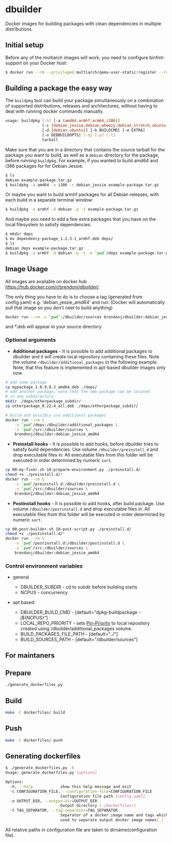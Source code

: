 # dbuilder
Docker images for building packages with clean dependencies in multiple distributions.

## Initial setup

Before any of the multiarch images will work, you need to configure binfmt-support on your Docker host:
```bash
$ docker run --rm --privileged multiarch/qemu-user-static:register --reset
```

## Building a package the easy way
The `buildpkg` tool can build your package simultaneously on a combination of supported distributions, releases and architectures, without having to deal with running docker commands manually.

```bash
usage: buildpkg [-h] [-a {amd64,armhf,arm64,i386}]
                [-c {debian_jessie,debian_wheezy,debian_stretch,ubuntu_xenial}]
                [-d {debian,ubuntu}] [-b BUILDCMD] [-e EXTRA]
                [-o DEBBUILDOPTS] [-q] [-p] [-t]
                tarball
```

Make sure that you are in a directory that contains the source tarball for the package you want to build, as well as a `debian` directory for the package, before running `buildpkg`. For example, if you wanted to build amd64 and i386 packages for for Debian Jessie:

```bash
$ ls
debian example-package.tar.gz
$ buildpkg -a amd64 -a i386 -c debian_jessie example-package.tar.gz
```

Or maybe you want to build armhf packages for all Debian releases, with each build in a separate terminal window:

```bash
$ buildpkg -a armhf -d debian -p -t example-package.tar.gz
```

And maybe you need to add a few extra packages that you have on the local filesystem to satisfy dependencies:

```bash
$ mkdir deps
$ mv dependency-package_1.2.3-1_armhf.deb deps/
$ ls
debian deps example-package.tar.gz
$ buildpkg -a armhf -d debian -p -t -e `pwd`/deps example-package.tar.gz
```


## Image Usage
All images are available on docker hub https://hub.docker.com/r/brendonj/dbuilder/.

The only thing you have to do is to choose a tag (generated from config.yaml) e.g. 'debian_jessie_amd64' and run:
(Docker will automatically pull that image so you don't neet to build anything)
```bash
docker run --rm -v `pwd`:/dbuilder/sources brendonj/dbuilder:debian_jessie_amd64
```
and *.deb will appear in your source directory

### Optional arguments
  - **Additional packages** - It is possible to add additional packages to dbuilder and it will create local repository containing these files. Note the volume `/dbuilder/additional_packages` in the following example. Note, that this feature is implemented in apt-based dbuilder images only now.

```bash
# add some package
cp mypackage_1.0.9.8.2_amd64.deb ./deps/
# add another package, note that the deb package can be located
# in any subdirectory
mkdir ./deps/otherpackage_subdir/
cp otherpackage_0.22.4_all.deb ./deps/otherpackage_subdir/

# build and possibly use additional packages
docker run --rm \
    -v `pwd`/deps:/dbuilder/additional_packages \
    -v `pwd`/src:/dbuilder/sources \
    brendonj/dbuilder:debian_jessie_amd64
```

  - **Preinstall hooks** - It is possible to add hooks, before dbuilder tries to satisfy build dependencies. Use volume `/dbuilder/preinstall.d` and drop executable files in. All executable files from this folder will be executed in order determined by numeric `sort`.

```bash
cp 00-my-fixer.sh 10-prepare-environment.py ./preinstall.d/
chmod +x ./preinstall.d/*
docker run --rm \
    -v `pwd`/preinstall.d:/dbuilder/preinstall.d \
    -v `pwd`/src:/dbuilder/sources \
    brendonj/dbuilder:debian_jessie_amd64
```

  - **Postinstall hooks** - It is possible to add hooks, after build package. Use volume `/dbuilder/postinstall.d` and drop executable files in. All executable files from this folder will be executed in order determined by numeric `sort`.

```bash
cp 00-post-builder.sh 10-post-script.py ./preinstall.d/
chmod +x ./postinstall.d/*
docker run --rm \
    -v `pwd`/postinstall.d:/dbuilder/postinstall.d \
    -v `pwd`/src:/dbuilder/sources \
    brendonj/dbuilder:debian_jessie_amd64
```

### Control environment variables
  - general
    - DBUILDER_SUBDIR - cd to subdir before building starts
    - NCPUS - concurrency

  - apt based:
    - DBUILDER_BUILD_CMD - [default="dpkg-buildpackage -j${NCPUS}"]
    - LOCAL_REPO_PRIORITY - sets [Pin-Priority](https://wiki.debian.org/AptPreferences) to local repository created using /dbuilder/additional_packages volume.
    - BUILD_PACKAGES_FILE_PATH - [default="../"]
    - BUILD_SOURCES_PATH - [default="/dbuilder/sources"]

## For maintaners
## Prepare
```bash
./generate_dockerfiles.py
```

## Build
```bash
make -C dockerfiles/ build
```

## Push
```bash
make -C dockerfiles/ push
```

## Generating dockerfiles
```bash
$ ./generate_dockerfiles.py -h
Usage: generate_dockerfiles.py [options]

Options:
  -h, --help            show this help message and exit
  -c CONFIGURATION_FILE, --configuration-file=CONFIGURATION_FILE
                        Configuration file path [config.yaml]
  -o OUTPUT_DIR, --output-dir=OUTPUT_DIR
                        Output directory [./dockerfiles/]
  -t TAG_SEPARATOR, --tag-separator=TAG_SEPARATOR
                        Separator of a docker image name and tags which will
                        used to separate output docker image names[_]
```
All relative paths in configuration file are taken to dirname(configuration file).
